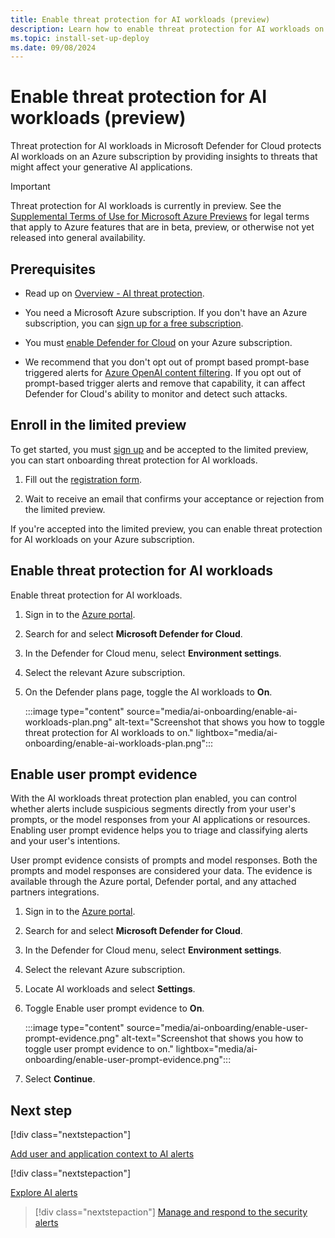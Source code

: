 ```yaml
---
title: Enable threat protection for AI workloads (preview)
description: Learn how to enable threat protection for AI workloads on your Azure subscription for Microsoft Defender for Cloud.
ms.topic: install-set-up-deploy
ms.date: 09/08/2024
---
```


# Enable threat protection for AI workloads (preview)

Threat protection for AI workloads in Microsoft Defender for Cloud protects AI workloads on an Azure subscription by providing insights to threats that might affect your generative AI applications.

> [!IMPORTANT]
> Threat protection for AI workloads is currently in preview.
> See the [Supplemental Terms of Use for Microsoft Azure Previews](https://azure.microsoft.com/support/legal/preview-supplemental-terms/) for legal terms that apply to Azure features that are in beta, preview, or otherwise not yet released into general availability.

## Prerequisites

- Read up on [Overview - AI threat protection](ai-threat-protection.md).

- You need a Microsoft Azure subscription. If you don't have an Azure subscription, you can [sign up for a free subscription](https://azure.microsoft.com/pricing/free-trial/).

- You must [enable Defender for Cloud](get-started.md#enable-defender-for-cloud-on-your-azure-subscription) on your Azure subscription.

- We recommend that you don't opt out of prompt based prompt-base triggered alerts for [Azure OpenAI content filtering](/azure/ai-services/openai/concepts/content-filter). If you opt out of prompt-based trigger alerts and remove that capability, it can affect Defender for Cloud's ability to monitor and detect such attacks.

## Enroll in the limited preview

To get started, you must [sign up](https://aka.ms/D4AI/PublicPreviewAccess) and be accepted to the limited preview, you can start onboarding threat protection for AI workloads.

1. Fill out the [registration form](https://aka.ms/D4AI/PublicPreviewAccess).

1. Wait to receive an email that confirms your acceptance or rejection from the limited preview.

If you're accepted into the limited preview, you can enable threat protection for AI workloads on your Azure subscription.

## Enable threat protection for AI workloads

Enable threat protection for AI workloads.

1. Sign in to the [Azure portal](https://portal.azure.com).

1. Search for and select **Microsoft Defender for Cloud**.

1. In the Defender for Cloud menu, select **Environment settings**.

1. Select the relevant Azure subscription.

1. On the Defender plans page, toggle the AI workloads to **On**.

    :::image type="content" source="media/ai-onboarding/enable-ai-workloads-plan.png" alt-text="Screenshot that shows you how to toggle threat protection for AI workloads to on." lightbox="media/ai-onboarding/enable-ai-workloads-plan.png":::

## Enable user prompt evidence

With the AI workloads threat protection plan enabled, you can control whether alerts include suspicious segments directly from your user's prompts, or the model responses from your AI applications or resources. Enabling user prompt evidence helps you to triage and classifying alerts and your user's intentions. 

User prompt evidence consists of prompts and model responses. Both the prompts and model responses are considered your data. The evidence is available through the Azure portal, Defender portal, and any attached partners integrations.

1. Sign in to the [Azure portal](https://portal.azure.com).

1. Search for and select **Microsoft Defender for Cloud**.

1. In the Defender for Cloud menu, select **Environment settings**.

1. Select the relevant Azure subscription.

1. Locate AI workloads and select **Settings**.

1. Toggle Enable user prompt evidence to **On**.

    :::image type="content" source="media/ai-onboarding/enable-user-prompt-evidence.png" alt-text="Screenshot that shows you how to toggle user prompt evidence to on." lightbox="media/ai-onboarding/enable-user-prompt-evidence.png":::

1. Select **Continue**.

## Next step

[!div class="nextstepaction"]

[Add user and application context to AI alerts](/azure/defender-for-cloud/gain-end-user-context-ai)

[!div class="nextstepaction"]

[Explore AI alerts](/azure/defender-for-cloud/alerts-ai-workloads)

> [!div class="nextstepaction"]
> [Manage and respond to the security alerts](managing-and-responding-alerts.yml)
